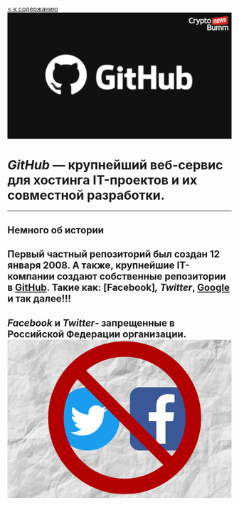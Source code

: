 [< к содержанию](./readme.md)
![github-logo](./assets/github.jpeg)
# *GitHub* — крупнейший веб-сервис для хостинга IT-проектов и их совместной разработки.

---

## Немного об истории

Первый частный репозиторий был создан 12 января 2008.
А также, крупнейшие IT-компании создают собственные репозитории в [GitHub](https://github.com/). Такие как: [Facebook]*, Twitter*, [Google](google.ru) и так далее!!!
---
*Facebook* и *Twitter*- запрещенные в Российской Федерации организации.
![fc_tw](./assets/fc_tw.png)
---